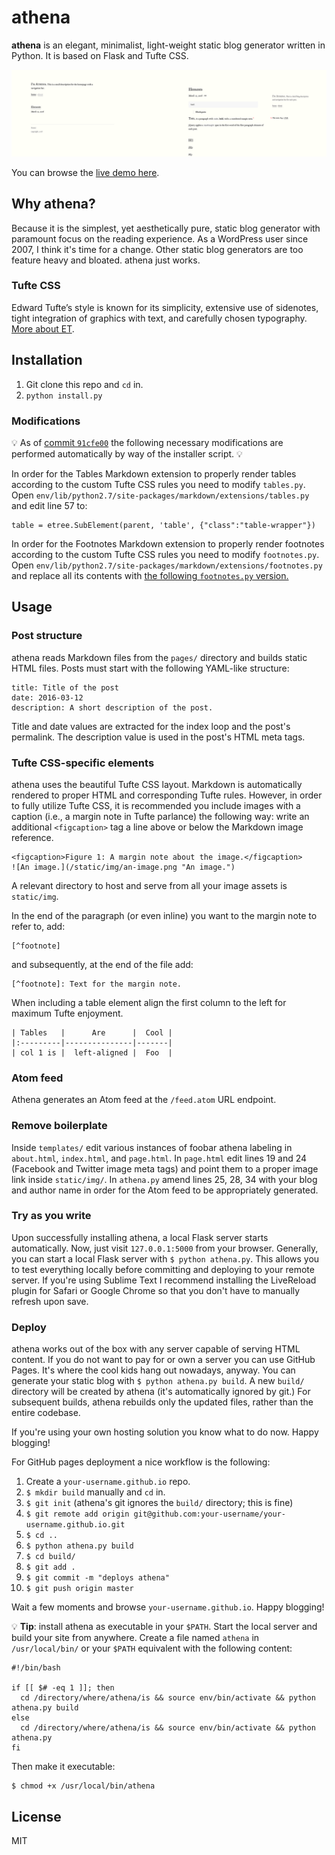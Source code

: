 # athena

**athena** is an elegant, minimalist, light-weight static blog generator
written in Python. It is based on Flask and Tufte CSS.

![athena screenshot](/static/athena.png)

You can browse the [live demo here][demo].

## Why athena?

Because it is the simplest, yet aesthetically pure, static blog generator with
paramount focus on the reading experience. As a WordPress user since 2007, I
think it's time for a change. Other static blog generators are too feature
heavy and bloated. athena just works.

### Tufte CSS

Edward Tufte’s style is known for its simplicity, extensive use of sidenotes,
tight integration of graphics with text, and carefully chosen typography.
[More about ET][et].

## Installation

1. Git clone this repo and `cd` in.
1. `python install.py`

### Modifications

:bulb: As of [commit `91cfe00`][commit] the following necessary modifications
are performed automatically by way of the installer script. :bulb:

In order for the Tables Markdown extension to properly render tables according
to the custom Tufte CSS rules you need to modify `tables.py`. Open 
`env/lib/python2.7/site-packages/markdown/extensions/tables.py` and edit line
57 to:

    table = etree.SubElement(parent, 'table', {"class":"table-wrapper"})

In order for the Footnotes Markdown extension to properly render footnotes
according to the custom Tufte CSS rules you need to modify `footnotes.py`.
Open `env/lib/python2.7/site-packages/markdown/extensions/footnotes.py` and
replace all its contents with [the following `footnotes.py` version.][footnote]

## Usage

### Post structure

athena reads Markdown files from the `pages/` directory and builds static HTML
files. Posts must start with the following YAML-like structure:

    title: Title of the post
    date: 2016-03-12
    description: A short description of the post.

Title and date values are extracted for the index loop and the post's
permalink. The description value is used in the post's HTML meta tags.

### Tufte CSS-specific elements

athena uses the beautiful Tufte CSS layout. Markdown is automatically rendered
to proper HTML and corresponding Tufte rules. However, in order to fully
utilize Tufte CSS, it is recommended you include images with a caption (i.e.,
a margin note in Tufte parlance) the following way: write an additional
`<figcaption>` tag a line above or below the Markdown image reference.

    <figcaption>Figure 1: A margin note about the image.</figcaption>
    ![An image.](/static/img/an-image.png "An image.")

A relevant directory to host and serve from all your image assets is
`static/img`.

In the end of the paragraph (or even inline) you want to the margin note to
refer to, add:

    [^footnote]

and subsequently, at the end of the file add:

    [^footnote]: Text for the margin note.

When including a table element align the first column to the left for maximum
Tufte enjoyment.

    | Tables   |      Are      |  Cool |
    |:---------|---------------|-------|
    | col 1 is |  left-aligned |  Foo  |

### Atom feed

Athena generates an Atom feed at the `/feed.atom` URL endpoint.

### Remove boilerplate

Inside `templates/` edit various instances of foobar athena labeling in
`about.html`, `index.html`, and `page.html`. In `page.html` edit lines 19 and
24 (Facebook and Twitter image meta tags) and point them to a proper image
link inside `static/img/`. In `athena.py` amend lines 25, 28, 34 with your
blog and author name in order for the Atom feed to be appropriately generated.

### Try as you write

Upon successfully installing athena, a local Flask server starts automatically.
Now, just visit `127.0.0.1:5000` from your browser. Generally, you can start a
local Flask server with `$ python athena.py`. This allows you to test
everything locally before committing and deploying to your remote server. If
you're using Sublime Text I recommend installing the LiveReload plugin
for Safari or Google Chrome so that you don't have to manually refresh
upon save.

### Deploy

athena works out of the box with any server capable of serving HTML content.
If you do not want to pay for or own a server you can use GitHub Pages. It's
where the cool kids hang out nowadays, anyway. You can generate your static
blog with `$ python athena.py build`. A new `build/` directory will be created
by athena (it's automatically ignored by git.) For subsequent builds, athena
rebuilds only the updated files, rather than the entire codebase.

If you're using your own hosting solution you know what to do now. Happy
blogging!

For GitHub pages deployment a nice workflow is the following:

1. Create a `your-username.github.io` repo.
1. `$ mkdir build` manually and `cd` in.
1. `$ git init` (athena's git ignores the `build/` directory; this is fine)
1. `$ git remote add origin git@github.com:your-username/your-username.github.io.git`
1. `$ cd ..`
1. `$ python athena.py build`
1. `$ cd build/`
1. `$ git add .`
1. `$ git commit -m "deploys athena"`
1. `$ git push origin master`

Wait a few moments and browse `your-username.github.io`. Happy blogging!

:bulb: **Tip**: install athena as executable in your `$PATH`. Start the local
server and build your site from anywhere. Create a file named `athena` in
`/usr/local/bin/` or your `$PATH` equivalent with the following content:

    #!/bin/bash

    if [[ $# -eq 1 ]]; then
      cd /directory/where/athena/is && source env/bin/activate && python athena.py build
    else
      cd /directory/where/athena/is && source env/bin/activate && python athena.py
    fi

Then make it executable:

    $ chmod +x /usr/local/bin/athena

## License

MIT

[et]: https://en.wikipedia.org/wiki/Edward_Tufte
[demo]: https://apas.github.io/athena/
[commit]: https://github.com/apas/athena/commit/91cfe00224b08f02bddf6aad4a7039aa54a3cd9e
[footnote]: https://gist.github.com/apas/fbdcc1617be4b9dbcab8895ad028b285
